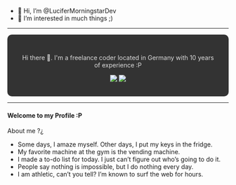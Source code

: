 - 👋 Hi, I’m @LuciferMorningstarDev
- 👀 I’m interested in much things ;)

---

<div style="background:#333; border-radius:10px; padding:30px;" align="center">
    <p style="color:#DDD">
    Hi there 👋. I'm a freelance coder located in Germany with 10 years of experience :P
    </p>
    <a style="color:#00ff00" target="_blank" href="https://github.com/LuciferMorningstarDev/"><img src="https://img.shields.io/github/followers/LuciferMorningstarDev?label=GitHub%20Followers&logo=GitHub&logoColor=%23ffffff&style=flat-square"></img></a>
    <a style="color:#00ff00" target="_blank" href="https://www.paypal.com/paypalme/depascaldc"><img src="https://img.shields.io/static/v1?label=Donate%20Via%20Paypal&message=paypal&style=flat-square&logo=paypal&color=lightgrey"></img></a>
</div>

---


#### Welcome to my Profile :P

About me ?¿

- Some days, I amaze myself. Other days, I put my keys in the fridge.
- My favorite machine at the gym is the vending machine.
- I made a to-do list for today. I just can’t figure out who’s going to do it.
- People say nothing is impossible, but I do nothing every day.
- I am athletic, can’t you tell? I’m known to surf the web for hours.


